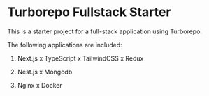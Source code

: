 # Turborepo Fullstack Starter

This is a starter project for a full-stack application using Turborepo.

The following applications are included:

1. Next.js x TypeScript x TailwindCSS x Redux

2. Nest.js x Mongodb

3. Nginx x Docker
